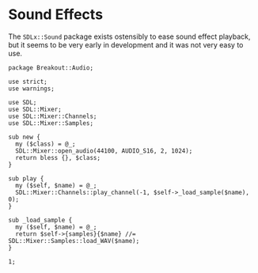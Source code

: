 # Sound Effects

The `SDLx::Sound` package exists ostensibly to ease sound effect playback, but
it seems to be very early in development and it was not very easy to use.

    package Breakout::Audio;

    use strict;
    use warnings;

    use SDL;
    use SDL::Mixer;
    use SDL::Mixer::Channels;
    use SDL::Mixer::Samples;

    sub new {
      my ($class) = @_;
      SDL::Mixer::open_audio(44100, AUDIO_S16, 2, 1024);
      return bless {}, $class;
    }

    sub play {
      my ($self, $name) = @_;
      SDL::Mixer::Channels::play_channel(-1, $self->_load_sample($name), 0);
    }

    sub _load_sample {
      my ($self, $name) = @_;
      return $self->{samples}{$name} //= SDL::Mixer::Samples::load_WAV($name);
    }

    1;
